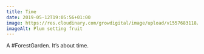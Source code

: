 ```yaml
---
title: Time
date: 2019-05-12T19:05:56+01:00
image: https://res.cloudinary.com/growdigital/image/upload/v1557683118/plumset-7528E9A6.jpg
imageAlt: Plum setting fruit
---
```


A #ForestGarden. It’s about time.
